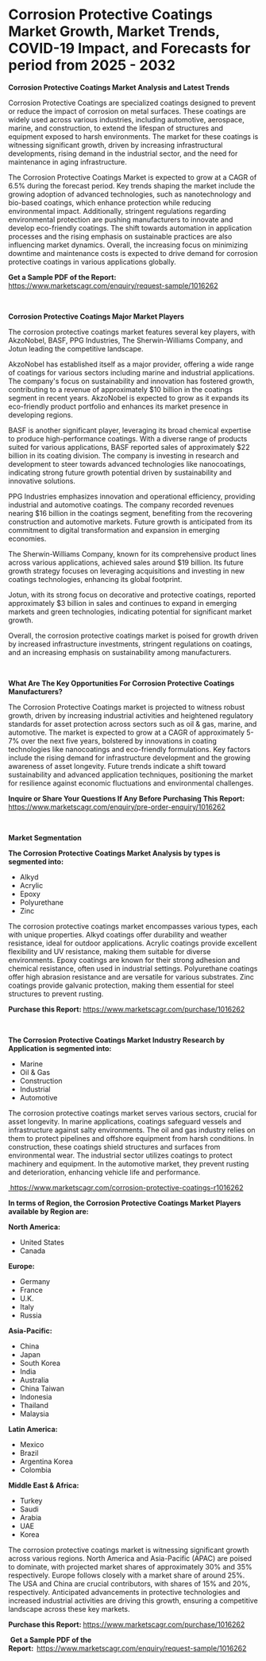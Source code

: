 <p><h1>Corrosion Protective Coatings Market Growth, Market Trends, COVID-19 Impact, and Forecasts for period from 2025 - 2032</h1></p><p><strong>Corrosion Protective Coatings Market Analysis and Latest Trends</strong></p>
<p><p>Corrosion Protective Coatings are specialized coatings designed to prevent or reduce the impact of corrosion on metal surfaces. These coatings are widely used across various industries, including automotive, aerospace, marine, and construction, to extend the lifespan of structures and equipment exposed to harsh environments. The market for these coatings is witnessing significant growth, driven by increasing infrastructural developments, rising demand in the industrial sector, and the need for maintenance in aging infrastructure.</p><p>The Corrosion Protective Coatings Market is expected to grow at a CAGR of 6.5% during the forecast period. Key trends shaping the market include the growing adoption of advanced technologies, such as nanotechnology and bio-based coatings, which enhance protection while reducing environmental impact. Additionally, stringent regulations regarding environmental protection are pushing manufacturers to innovate and develop eco-friendly coatings. The shift towards automation in application processes and the rising emphasis on sustainable practices are also influencing market dynamics. Overall, the increasing focus on minimizing downtime and maintenance costs is expected to drive demand for corrosion protective coatings in various applications globally.</p></p>
<p><strong>Get a Sample PDF of the Report:&nbsp;</strong> <a href="https://www.marketscagr.com/enquiry/request-sample/1016262?utm_campaign=3274&utm_medium=2&utm_source=Github&utm_content=ia&utm_term=18042025&utm_id=corrosion-protective-coatings">https://www.marketscagr.com/enquiry/request-sample/1016262</a></p>
<p>&nbsp;</p>
<p><strong>Corrosion Protective Coatings Major Market Players</strong></p>
<p><p>The corrosion protective coatings market features several key players, with AkzoNobel, BASF, PPG Industries, The Sherwin-Williams Company, and Jotun leading the competitive landscape. </p><p>AkzoNobel has established itself as a major provider, offering a wide range of coatings for various sectors including marine and industrial applications. The company's focus on sustainability and innovation has fostered growth, contributing to a revenue of approximately $10 billion in the coatings segment in recent years. AkzoNobel is expected to grow as it expands its eco-friendly product portfolio and enhances its market presence in developing regions.</p><p>BASF is another significant player, leveraging its broad chemical expertise to produce high-performance coatings. With a diverse range of products suited for various applications, BASF reported sales of approximately $22 billion in its coating division. The company is investing in research and development to steer towards advanced technologies like nanocoatings, indicating strong future growth potential driven by sustainability and innovative solutions.</p><p>PPG Industries emphasizes innovation and operational efficiency, providing industrial and automotive coatings. The company recorded revenues nearing $16 billion in the coatings segment, benefiting from the recovering construction and automotive markets. Future growth is anticipated from its commitment to digital transformation and expansion in emerging economies.</p><p>The Sherwin-Williams Company, known for its comprehensive product lines across various applications, achieved sales around $19 billion. Its future growth strategy focuses on leveraging acquisitions and investing in new coatings technologies, enhancing its global footprint.</p><p>Jotun, with its strong focus on decorative and protective coatings, reported approximately $3 billion in sales and continues to expand in emerging markets and green technologies, indicating potential for significant market growth.</p><p>Overall, the corrosion protective coatings market is poised for growth driven by increased infrastructure investments, stringent regulations on coatings, and an increasing emphasis on sustainability among manufacturers.</p></p>
<p>&nbsp;</p>
<p><strong>What Are The Key Opportunities For Corrosion Protective Coatings Manufacturers?</strong></p>
<p><p>The Corrosion Protective Coatings market is projected to witness robust growth, driven by increasing industrial activities and heightened regulatory standards for asset protection across sectors such as oil & gas, marine, and automotive. The market is expected to grow at a CAGR of approximately 5-7% over the next five years, bolstered by innovations in coating technologies like nanocoatings and eco-friendly formulations. Key factors include the rising demand for infrastructure development and the growing awareness of asset longevity. Future trends indicate a shift toward sustainability and advanced application techniques, positioning the market for resilience against economic fluctuations and environmental challenges.</p></p>
<p><strong>Inquire or Share Your Questions If Any Before Purchasing This Report:</strong> <a href="https://www.marketscagr.com/enquiry/pre-order-enquiry/1016262?utm_campaign=3274&utm_medium=2&utm_source=Github&utm_content=ia&utm_term=18042025&utm_id=corrosion-protective-coatings">https://www.marketscagr.com/enquiry/pre-order-enquiry/1016262</a></p>
<p>&nbsp;</p>
<p><strong>Market Segmentation</strong></p>
<p><strong>The Corrosion Protective Coatings Market Analysis by types is segmented into:</strong></p>
<p><ul><li>Alkyd</li><li>Acrylic</li><li>Epoxy</li><li>Polyurethane</li><li>Zinc</li></ul></p>
<p><p>The corrosion protective coatings market encompasses various types, each with unique properties. Alkyd coatings offer durability and weather resistance, ideal for outdoor applications. Acrylic coatings provide excellent flexibility and UV resistance, making them suitable for diverse environments. Epoxy coatings are known for their strong adhesion and chemical resistance, often used in industrial settings. Polyurethane coatings offer high abrasion resistance and are versatile for various substrates. Zinc coatings provide galvanic protection, making them essential for steel structures to prevent rusting.</p></p>
<p><strong>Purchase this Report:&nbsp;</strong><a href="https://www.marketscagr.com/purchase/1016262?utm_campaign=3274&utm_medium=2&utm_source=Github&utm_content=ia&utm_term=18042025&utm_id=corrosion-protective-coatings">https://www.marketscagr.com/purchase/1016262</a></p>
<p>&nbsp;</p>
<p><strong>The Corrosion Protective Coatings Market Industry Research by Application is segmented into:</strong></p>
<p><ul><li>Marine</li><li>Oil & Gas</li><li>Construction</li><li>Industrial</li><li>Automotive</li></ul></p>
<p><p>The corrosion protective coatings market serves various sectors, crucial for asset longevity. In marine applications, coatings safeguard vessels and infrastructure against salty environments. The oil and gas industry relies on them to protect pipelines and offshore equipment from harsh conditions. In construction, these coatings shield structures and surfaces from environmental wear. The industrial sector utilizes coatings to protect machinery and equipment. In the automotive market, they prevent rusting and deterioration, enhancing vehicle life and performance.</p></p>
<p><a href="https://www.marketscagr.com/corrosion-protective-coatings-r1016262?utm_campaign=3274&utm_medium=2&utm_source=Github&utm_content=ia&utm_term=18042025&utm_id=corrosion-protective-coatings">&nbsp;https://www.marketscagr.com/corrosion-protective-coatings-r1016262</a></p>
<p><strong>In terms of Region, the Corrosion Protective Coatings Market Players available by Region are:</strong></p>
<p>
    <p> <strong> North America: </strong>
        <ul>
            <li>United States</li>
            <li>Canada</li>
        </ul>
        </p> 
    <p> <strong> Europe: </strong>
        <ul>
            <li>Germany</li>
            <li>France</li>
            <li>U.K.</li>
            <li>Italy</li>
            <li>Russia</li>
        </ul>
        </p> 
    <p> <strong> Asia-Pacific: </strong>
        <ul>
            <li>China</li>
            <li>Japan</li>
            <li>South Korea</li>
            <li>India</li>
            <li>Australia</li>
            <li>China Taiwan</li>
            <li>Indonesia</li>
            <li>Thailand</li>
            <li>Malaysia</li>
        </ul>
        </p> 
    <p> <strong> Latin America: </strong>
        <ul>
            <li>Mexico</li>
            <li>Brazil</li>
            <li>Argentina Korea</li>
            <li>Colombia</li>
        </ul>
        </p> 
    <p> <strong> Middle East & Africa: </strong>
        <ul>
            <li>Turkey</li>
            <li>Saudi</li>
            <li>Arabia</li>
            <li>UAE</li>
            <li>Korea</li>
        </ul>
    </p>
    </p>
<p><p>The corrosion protective coatings market is witnessing significant growth across various regions. North America and Asia-Pacific (APAC) are poised to dominate, with projected market shares of approximately 30% and 35% respectively. Europe follows closely with a market share of around 25%. The USA and China are crucial contributors, with shares of 15% and 20%, respectively. Anticipated advancements in protective technologies and increased industrial activities are driving this growth, ensuring a competitive landscape across these key markets.</p></p>
<p><strong>Purchase this Report: </strong><a href="https://www.marketscagr.com/purchase/1016262?utm_campaign=3274&utm_medium=2&utm_source=Github&utm_content=ia&utm_term=18042025&utm_id=corrosion-protective-coatings">https://www.marketscagr.com/purchase/1016262</a></p>
<p>&nbsp;<strong>Get a Sample PDF of the Report:&nbsp;&nbsp;</strong><a href="https://www.marketscagr.com/enquiry/request-sample/1016262?utm_campaign=3274&utm_medium=2&utm_source=Github&utm_content=ia&utm_term=18042025&utm_id=corrosion-protective-coatings">https://www.marketscagr.com/enquiry/request-sample/1016262</a></p>
<p><strong></strong></p>
<p><p></p><p></p><p></p></p>